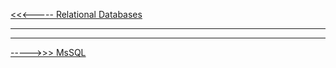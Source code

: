 
[<<<----- Relational Databases](../../../blob/main/topics/relational.databases.md)

---








---

[----->>> MsSQL](../../../blob/main/topics/mssql.md)
